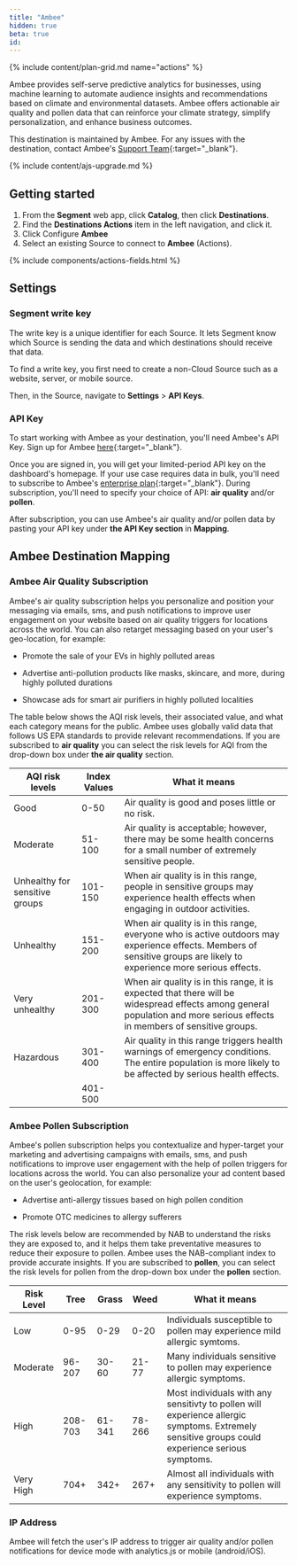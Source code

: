 ```yaml
---
title: "Ambee"
hidden: true
beta: true
id: 
---
```


{% include content/plan-grid.md name="actions" %}

Ambee provides self-serve predictive analytics for businesses,
using machine learning to automate audience insights and
recommendations based on climate and environmental datasets. Ambee
offers actionable air quality and pollen data that can reinforce your
climate strategy, simplify personalization, and enhance business
outcomes.

This destination is maintained by Ambee. For any issues with the
destination, contact Ambee's [Support
Team](https://support.getambee.com/portal/en/home){:target="_blank"}.

{% include content/ajs-upgrade.md %}

## Getting started


1. From the **Segment** web app, click **Catalog**, then click
**Destinations**.
2. Find the **Destinations Actions** item in the left navigation, and click
it.
3. Click Configure **Ambee**
4. Select an existing Source to connect to **Ambee** (Actions).

{% include components/actions-fields.html %}

## Settings

### Segment write key

The write key is a unique identifier for each Source. It lets Segment
know which Source is sending the data and which destinations should
receive that data.

To find a write key, you first need to create a non-Cloud Source such as
a website, server, or mobile source.

Then, in the Source, navigate to **Settings** > **API Keys**.


### API Key

To start working with Ambee as your destination, you'll need
Ambee's API Key. Sign up for Ambee [here](https://auth.ambeedata.com/users/register?redirectUrl=https://api-dashboard.getambee.com){:target="_blank"}.

Once you are signed in, you will get your limited-period API key on the
dashboard's homepage. If your use case requires data in bulk, you'll
need to subscribe to Ambee's [enterprise
plan](https://www.getambee.com/pricing){:target="_blank"}. During
subscription, you'll need to specify your choice of API: **air quality**
and/or **pollen**.

After subscription, you can use Ambee's air quality and/or pollen data
by pasting your API key under **the API Key section** in **Mapping**.

## Ambee Destination Mapping

### Ambee Air Quality Subscription

Ambee's air quality subscription helps you personalize and position your
messaging via emails, sms, and push notifications to improve user
engagement on your website based on air quality triggers for locations
across the world. You can also retarget messaging based on your user's
geo-location, for example:

- Promote the sale of your EVs in highly polluted areas

- Advertise anti-pollution products like masks, skincare, and more, during highly polluted durations

- Showcase ads for smart air purifiers in highly polluted localities

The table below shows the AQI risk levels, their associated value, and
what each category means for the public. Ambee uses globally valid data
that follows US EPA standards to provide relevant recommendations. If
you are subscribed to **air quality** you can select the risk levels
for AQI from the drop-down box under **the air quality** section.

  | AQI risk levels     | Index Values    | What it means               |
  |---------------------|-----------------|-----------------------------|
  | Good                | 0-50            | Air quality is good and poses little or no risk.              |
  | Moderate            | 51-100          | Air quality is acceptable; however, there may be some health concerns for a small number of extremely sensitive people.               |
  | Unhealthy for sensitive groups | 101-150 | When air quality is in this range, people in sensitive groups may experience health effects when engaging in outdoor activities.           |
  | Unhealthy           | 151-200   | When air quality is in this range, everyone who is active outdoors may experience effects. Members of sensitive groups are likely to experience more serious effects.   |
  | Very unhealthy      | 201-300              | When air quality is in this range, it is expected that there will be widespread effects among general population and more serious effects in members of sensitive groups.    |
  | Hazardous           | 301-400               | Air quality in this range triggers health warnings of emergency conditions. The entire population is more likely to be affected by serious health effects.          |
  |                     | 401-500              |                           |
  
### Ambee Pollen Subscription

Ambee's pollen subscription helps you contextualize and hyper-target
your marketing and advertising campaigns with emails, sms, and push
notifications to improve user engagement with the help of pollen
triggers for locations across the world. You can also personalize your
ad content based on the user's geolocation, for example:

- Advertise anti-allergy tissues based on high pollen condition

- Promote OTC medicines to allergy sufferers

The risk levels below are recommended by NAB to understand the risks
they are exposed to, and it helps them take preventative measures to
reduce their exposure to pollen. Ambee uses the NAB-compliant index to
provide accurate insights. If you are subscribed to **pollen**, you can
select the risk levels for pollen from the drop-down box under the
**pollen** section.

| Risk Level    | Tree    | Grass     |   Weed      | What it means   |
|---------------|---------|-----------|-------------|-----------------|
| Low           | 0-95    | 0-29      | 0-20        | Individuals susceptible to pollen may experience mild allergic symtoms.        |
| Moderate      | 96-207  | 30-60      | 21-77      | Many individuals sensitive to pollen may experience allergic symptoms.            |
| High          | 208-703 | 61-341    | 78-266      | Most individuals with any sensitivty to pollen will experience allergic symptoms. Extremely sensitive groups could experience serious symptoms.                  |
| Very High     | 704+    | 342+      | 267+        | Almost all individuals with any sensitivity to pollen will experience symptoms. |

### IP Address

Ambee will fetch the user's IP address to trigger air quality and/or
pollen notifications for device mode with analytics.js or mobile
(android/iOS).
